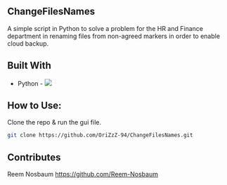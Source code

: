 ## ChangeFilesNames





<!-- ABOUT THE PROJECT -->

A simple script in Python to solve a problem for the HR and Finance department in renaming files from non-agreed markers in order to enable cloud backup.





## Built With
* Python - <img src="https://img.icons8.com/ios-glyphs/30/FFFFFF/python.png"/>




##  How to Use:
 Clone the repo & run the gui file.
   ```sh
   git clone https://github.com/OriZzZ-94/ChangeFilesNames.git
   ```





<!-- Contributes -->
## Contributes

Reem Nosbaum  https://github.com/Reem-Nosbaum 





